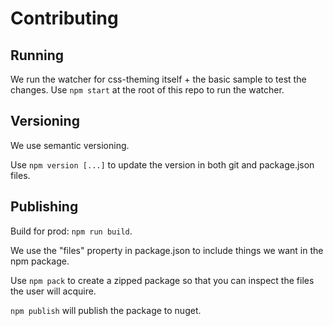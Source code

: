 # Contributing

## Running

We run the watcher for css-theming itself + the basic sample to test the changes. Use `npm start` at the root of this repo to run the watcher.

## Versioning

We use semantic versioning.

Use `npm version [...]` to update the version in both git and package.json files.

## Publishing

Build for prod: `npm run build`.

We use the "files" property in package.json to include things we want in the npm package.

Use `npm pack` to create a zipped package so that you can inspect the files the user will acquire.

`npm publish` will publish the package to nuget.
